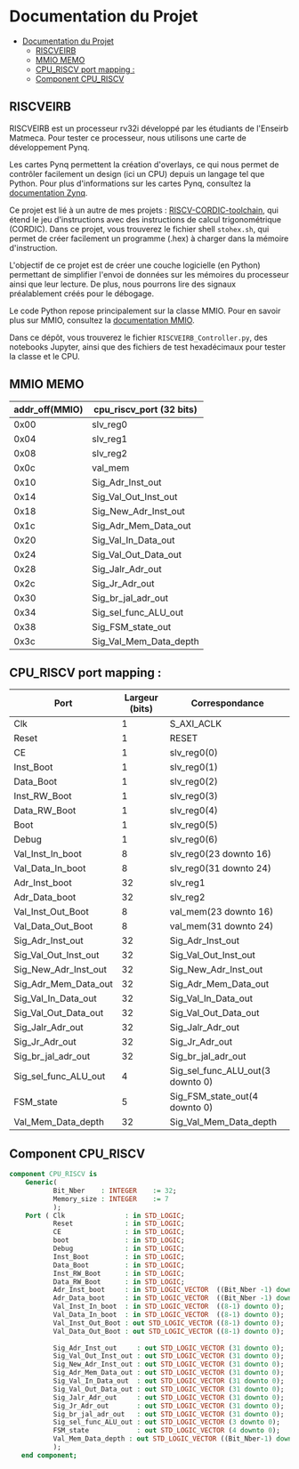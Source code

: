 # Documentation du Projet

- [Documentation du Projet](#documentation-du-projet)
  - [RISCVEIRB](#riscveirb)
  - [MMIO MEMO](#mmio-memo)
  - [CPU\_RISCV port mapping :](#cpu_riscv-port-mapping-)
  - [Component CPU\_RISCV](#component-cpu_riscv)

## RISCVEIRB

RISCVEIRB est un processeur rv32i développé par les étudiants de l'Enseirb Matmeca. Pour tester ce processeur, nous utilisons une carte de développement Pynq.

Les cartes Pynq permettent la création d'overlays, ce qui nous permet de contrôler facilement un design (ici un CPU) depuis un langage tel que Python. Pour plus d'informations sur les cartes Pynq, consultez la [documentation Zynq](https://pynq.readthedocs.io/en/v2.4/getting_started.html).

Ce projet est lié à un autre de mes projets : [RISCV-CORDIC-toolchain](https://github.com/FlorianCollin/RISCV-CORDIC-toolchain), qui étend le jeu d'instructions avec des instructions de calcul trigonométrique (CORDIC). Dans ce projet, vous trouverez le fichier shell `stohex.sh`, qui permet de créer facilement un programme (.hex) à charger dans la mémoire d'instruction.

L'objectif de ce projet est de créer une couche logicielle (en Python) permettant de simplifier l'envoi de données sur les mémoires du processeur ainsi que leur lecture. De plus, nous pourrons lire des signaux préalablement créés pour le débogage.

Le code Python repose principalement sur la classe MMIO. Pour en savoir plus sur MMIO, consultez la [documentation MMIO](https://pynq.readthedocs.io/en/v2.4/pynq_libraries/mmio.html).

Dans ce dépôt, vous trouverez le fichier `RISCVEIRB_Controller.py`, des notebooks Jupyter, ainsi que des fichiers de test hexadécimaux pour tester la classe et le CPU.

## MMIO MEMO

| addr_off(MMIO) | cpu_riscv_port (32 bits) |
| -------------- | ------------------------ |
| 0x00           | slv_reg0                 |
| 0x04           | slv_reg1                 |
| 0x08           | slv_reg2                 |
| 0x0c           | val_mem                  |
| 0x10           | Sig_Adr_Inst_out         |
| 0x14           | Sig_Val_Out_Inst_out     |
| 0x18           | Sig_New_Adr_Inst_out     |
| 0x1c           | Sig_Adr_Mem_Data_out     |
| 0x20           | Sig_Val_In_Data_out      |
| 0x24           | Sig_Val_Out_Data_out     |
| 0x28           | Sig_Jalr_Adr_out         |
| 0x2c           | Sig_Jr_Adr_out           |
| 0x30           | Sig_br_jal_adr_out       |
| 0x34           | Sig_sel_func_ALU_out     |
| 0x38           | Sig_FSM_state_out        |
| 0x3c           | Sig_Val_Mem_Data_depth   |



## CPU_RISCV port mapping :

| Port                 | Largeur (bits) | Correspondance                   |
| -------------------- | -------------- | -------------------------------- |
| Clk                  | 1              | S_AXI_ACLK                       |
| Reset                | 1              | RESET                            |
| CE                   | 1              | slv_reg0(0)                      |
| Inst_Boot            | 1              | slv_reg0(1)                      |
| Data_Boot            | 1              | slv_reg0(2)                      |
| Inst_RW_Boot         | 1              | slv_reg0(3)                      |
| Data_RW_Boot         | 1              | slv_reg0(4)                      |
| Boot                 | 1              | slv_reg0(5)                      |
| Debug                | 1              | slv_reg0(6)                      |
| Val_Inst_In_boot     | 8              | slv_reg0(23 downto 16)           |
| Val_Data_In_boot     | 8              | slv_reg0(31 downto 24)           |
| Adr_Inst_boot        | 32             | slv_reg1                         |
| Adr_Data_boot        | 32             | slv_reg2                         |
| Val_Inst_Out_Boot    | 8              | val_mem(23 downto 16)            |
| Val_Data_Out_Boot    | 8              | val_mem(31 downto 24)            |
| Sig_Adr_Inst_out     | 32             | Sig_Adr_Inst_out                 |
| Sig_Val_Out_Inst_out | 32             | Sig_Val_Out_Inst_out             |
| Sig_New_Adr_Inst_out | 32             | Sig_New_Adr_Inst_out             |
| Sig_Adr_Mem_Data_out | 32             | Sig_Adr_Mem_Data_out             |
| Sig_Val_In_Data_out  | 32             | Sig_Val_In_Data_out              |
| Sig_Val_Out_Data_out | 32             | Sig_Val_Out_Data_out             |
| Sig_Jalr_Adr_out     | 32             | Sig_Jalr_Adr_out                 |
| Sig_Jr_Adr_out       | 32             | Sig_Jr_Adr_out                   |
| Sig_br_jal_adr_out   | 32             | Sig_br_jal_adr_out               |
| Sig_sel_func_ALU_out | 4              | Sig_sel_func_ALU_out(3 downto 0) |
| FSM_state            | 5              | Sig_FSM_state_out(4 downto 0)    |
| Val_Mem_Data_depth   | 32             | Sig_Val_Mem_Data_depth           |



## Component CPU_RISCV

```vhdl
component CPU_RISCV is
    Generic(
           Bit_Nber    : INTEGER    := 32;
           Memory_size : INTEGER    := 7
           );
    Port ( Clk               : in STD_LOGIC;
           Reset             : in STD_LOGIC;
           CE                : in STD_LOGIC;
           boot              : in STD_LOGIC;
           Debug             : in STD_LOGIC;
           Inst_Boot         : in STD_LOGIC;
           Data_Boot         : in STD_LOGIC;
           Inst_RW_Boot      : in STD_LOGIC;
           Data_RW_Boot      : in STD_LOGIC;
           Adr_Inst_boot     : in STD_LOGIC_VECTOR  ((Bit_Nber -1) downto 0);
           Adr_Data_boot     : in STD_LOGIC_VECTOR  ((Bit_Nber -1) downto 0);
           Val_Inst_In_boot  : in STD_LOGIC_VECTOR  ((8-1) downto 0);
           Val_Data_In_boot  : in STD_LOGIC_VECTOR  ((8-1) downto 0);           
           Val_Inst_Out_Boot : out STD_LOGIC_VECTOR ((8-1) downto 0);           
           Val_Data_Out_Boot : out STD_LOGIC_VECTOR ((8-1) downto 0);
           
           Sig_Adr_Inst_out     : out STD_LOGIC_VECTOR (31 downto 0);
           Sig_Val_Out_Inst_out : out STD_LOGIC_VECTOR (31 downto 0);
           Sig_New_Adr_Inst_out : out STD_LOGIC_VECTOR (31 downto 0);
           Sig_Adr_Mem_Data_out : out STD_LOGIC_VECTOR (31 downto 0);
           Sig_Val_In_Data_out  : out STD_LOGIC_VECTOR (31 downto 0);
           Sig_Val_Out_Data_out : out STD_LOGIC_VECTOR (31 downto 0);
           Sig_Jalr_Adr_out     : out STD_LOGIC_VECTOR (31 downto 0); 
           Sig_Jr_Adr_out       : out STD_LOGIC_VECTOR (31 downto 0); 
           Sig_br_jal_adr_out   : out STD_LOGIC_VECTOR (31 downto 0); 
           Sig_sel_func_ALU_out : out STD_LOGIC_VECTOR (3 downto 0);
           FSM_state            : out STD_LOGIC_VECTOR (4 downto 0);
           Val_Mem_Data_depth : out STD_LOGIC_VECTOR ((Bit_Nber-1) downto 0)         
           );
   end component;

``` 

<!-- ## Non utilisés :
```vhdl
constant cst16    : std_logic_vector(15 downto 0) := x"ABCD";
val_mem(15 downto 0) <= cst16;
Sig_sel_func_ALU_out(31 downto 4) <= "0000000000000000000000000000";
Sig_FSM_state_out(31 downto 5)    <= "000000000000000000000000000";
```  -->
